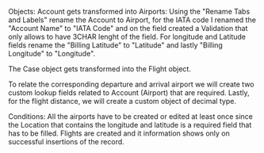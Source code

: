 Objects:
Account gets transformed into Airports: Using the "Rename Tabs and Labels" rename the Account to Airport, for the IATA code I renamed the "Account Name" to "IATA Code" and on the field created a Validation that only allows to have 3CHAR lenght of the field. For longitude and Latitude fields rename the "Billing Latitude" to "Latitude" and lastly "Billing Longitude" to "Longitude".

The Case object gets transformed into the Flight object.
	
To relate the corresponding departure and arrival airport we will create two custom lookup fields related to Account (Airport) that are required. Lastly, for the flight distance, we will create a custom object of decimal type.

Conditions:
All the airports have to be created or edited at least once since the Location that contains the longitude and latitude is a required field that has to be filled.
Flights are created and it information shows only on successful insertions of the record.
